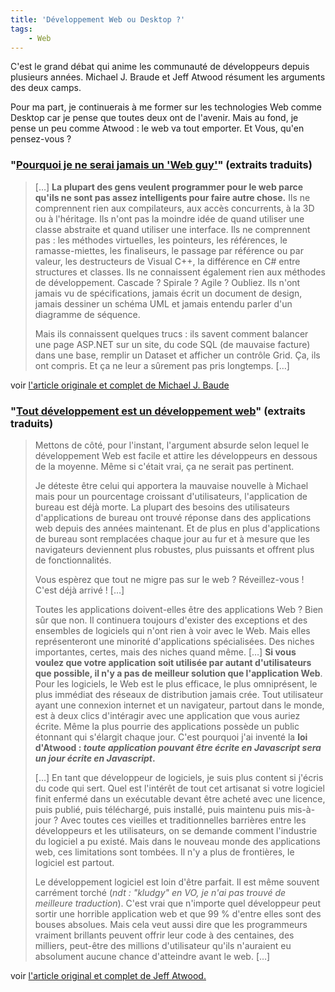 ```yaml
---
title: 'Développement Web ou Desktop ?'
tags:
    - Web
---
```


C'est le grand débat qui anime les communauté de développeurs depuis plusieurs
années. Michael J. Braude et Jeff Atwood résument les arguments des deux camps.

Pour ma part, je continuerais à me former sur les technologies Web comme Desktop
car je pense que toutes deux ont de l'avenir. Mais au fond, je pense un peu
comme Atwood : le web va tout emporter. Et Vous, qu'en pensez-vous ?

### "[Pourquoi je ne serai jamais un 'Web guy'](http://michaelbraude.blogspot.com/2009/05/why-ill-never-be-web-guy.html)" (extraits traduits)

> […] **La plupart des gens veulent programmer pour le web parce qu'ils ne sont
> pas assez intelligents pour faire autre chose.** Ils ne comprennent rien aux
> compilateurs, aux accès concurrents, à la 3D ou à l'héritage. Ils n'ont pas la
> moindre idée de quand utiliser une classe abstraite et quand utiliser une
> interface. Ils ne comprennent pas : les méthodes virtuelles, les pointeurs,
> les références, le ramasse-miettes, les finaliseurs, le passage par référence
> ou par valeur, les destructeurs de Visual C++, la différence en C# entre
> structures et classes. Ils ne connaissent également rien aux méthodes de
> développement. Cascade ? Spirale ? Agile ? Oubliez. Ils n'ont jamais vu de
> spécifications, jamais écrit un document de design, jamais dessiner un schéma
> UML et jamais entendu parler d'un diagramme de séquence.
>
> Mais ils connaissent quelques trucs : ils savent comment balancer une page
> ASP.NET sur un site, du code SQL (de mauvaise facture) dans une base, remplir
> un Dataset et afficher un contrôle Grid. Ça, ils ont compris. Et ça ne leur a
> sûrement pas pris longtemps. […]

voir
[l'article originale et complet de Michael J. Baude](http://michaelbraude.blogspot.com/2009/05/why-ill-never-be-web-guy.html)

### "[Tout développement est un développement web](http://blog.codinghorror.com/)" (extraits traduits)

> Mettons de côté, pour l'instant, l'argument absurde selon lequel le
> développement Web est facile et attire les développeurs en dessous de la
> moyenne. Même si c'était vrai, ça ne serait pas pertinent.
>
> Je déteste être celui qui apportera la mauvaise nouvelle à Michael mais pour
> un pourcentage croissant d'utilisateurs, l'application de bureau est déjà
> morte. La plupart des besoins des utilisateurs d'applications de bureau ont
> trouvé réponse dans des applications web depuis des années maintenant. Et de
> plus en plus d'applications de bureau sont remplacées chaque jour au fur et à
> mesure que les navigateurs deviennent plus robustes, plus puissants et offrent
> plus de fonctionnalités.
>
> Vous espèrez que tout ne migre pas sur le web ? Réveillez-vous ! C'est déjà
> arrivé ! […]
>
> Toutes les applications doivent-elles être des applications Web ? Bien sûr que
> non. Il continuera toujours d'exister des exceptions et des ensembles de
> logiciels qui n'ont rien à voir avec le Web. Mais elles représenteront une
> minorité d'applications spécialisées. Des niches importantes, certes, mais des
> niches quand même. […] **Si vous voulez que votre application soit utilisée
> par autant d'utilisateurs que possible, il n'y a pas de meilleur solution que
> l'application Web**. Pour les logiciels, le Web est le plus efficace, le plus
> omniprésent, le plus immédiat des réseaux de distribution jamais crée. Tout
> utilisateur ayant une connexion internet et un navigateur, partout dans le
> monde, est à deux clics d'intéragir avec une application que vous auriez
> écrite. Même la plus pourrie des applications possède un public étonnant qui
> s'élargit chaque jour. C'est pourquoi j'ai inventé la **loi d'Atwood : _toute
> application pouvant être écrite en Javascript sera un jour écrite en
> Javascript_.**
>
> […] En tant que développeur de logiciels, je suis plus content si j'écris du
> code qui sert. Quel est l'intérêt de tout cet artisanat si votre logiciel
> finit enfermé dans un exécutable devant être acheté avec une licence, puis
> publié, puis téléchargé, puis installé, puis maintenu puis mis-à-jour ? Avec
> toutes ces vieilles et traditionnelles barrières entre les développeurs et les
> utilisateurs, on se demande comment l'industrie du logiciel a pu existé. Mais
> dans le nouveau monde des applications web, ces limitations sont tombées. Il
> n'y a plus de frontières, le logiciel est partout.
>
> Le développement logiciel est loin d'être parfait. Il est même souvent
> carrément torché (_ndt : "kludgy" en VO, je n'ai pas trouvé de meilleure
> traduction_). C'est vrai que n'importe quel développeur peut sortir une
> horrible application web et que 99 % d'entre elles sont des bouses absolues.
> Mais cela veut aussi dire que les programmeurs vraiment brillants peuvent
> offrir leur code à des centaines, des milliers, peut-être des millions
> d'utilisateur qu'ils n'auraient eu absolument aucune chance d'atteindre avant
> le web. […]

voir
[l'article original et complet de Jeff Atwood.](http://blog.codinghorror.com/)
